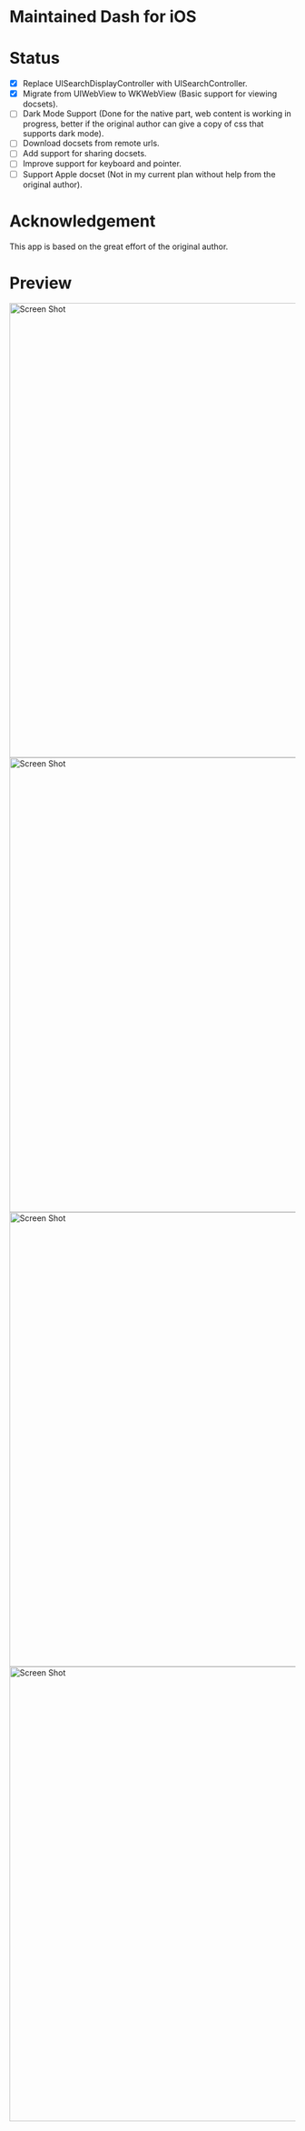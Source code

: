# Maintained Dash for iOS

# Status
- [x] Replace UISearchDisplayController with UISearchController.
- [x] Migrate from UIWebView to WKWebView (Basic support for viewing docsets).
- [ ] Dark Mode Support (Done for the native part, web content is working in progress, better if the original author can give a copy of css that supports dark mode).
- [ ] Download docsets from remote urls.
- [ ] Add support for sharing docsets.
- [ ] Improve support for keyboard and pointer.
- [ ] Support Apple docset (Not in my current plan without help from the original author).

# Acknowledgement
This app is based on the great effort of the original author.

# Preview
<img width="800" alt="Screen Shot" src="https://user-images.githubusercontent.com/37500758/113025616-ba459900-91ba-11eb-89cd-5cc61f8d1ee9.PNG">
<img width="800" alt="Screen Shot" src="https://user-images.githubusercontent.com/37500758/113025660-c92c4b80-91ba-11eb-8e2a-39a2da2c841b.PNG">
<img width="800" alt="Screen Shot" src="https://user-images.githubusercontent.com/37500758/113025634-bfa2e380-91ba-11eb-8720-2d0a63619fc1.PNG">
<img width="800" alt="Screen Shot" src="https://user-images.githubusercontent.com/37500758/113027716-fda10700-91bc-11eb-99f3-4783f938ba31.jpeg">
